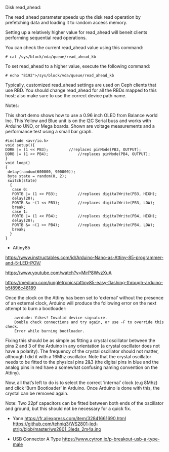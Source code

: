 Disk read_ahead: 

The read_ahead parameter speeds up the disk read operation by prefetching data and loading it to random access memory. 

Setting up a relatively higher value for read_ahead will beneit clients performing sequential read operations. 

You can check the current  read_ahead value using this command:
```
# cat /sys/block/vda/queue/read_ahead_kb
```
To set read_ahead to a higher value, execute the following command:

```
# echo "8192">/sys/block/vda/queue/read_ahead_kb
```

Typically, customized read_ahead settings are used on Ceph clients that use RBD. You should change read_ahead for all the RBDs mapped to this host; also make sure to use the correct device path name.

Notes:

This short demo shows how to use a 0.96 inch OLED from Balance world Inc. This Yellow and Blue unit is on the I2C Serial buss and works with Arduino UNO, or Mega boards. Shown are voltage measurements and a performance test using a small bar graph.

```
#include <avr/io.h>
void setup(){
DDRB |= (1 << PB3);			//replaces pinMode(PB3, OUTPUT);
DDRB |= (1 << PB4);  			//replaces pinMode(PB4, OUTPUT);
}
void loop()
{
 delay(random(600000, 900000));
 byte state = random(0, 2);
 switch(state)
  {
   case 0:
   PORTB |= (1 << PB3);			//replaces digitalWrite(PB3, HIGH);
   delay(20);
   PORTB &= ~(1 << PB3);		//replaces digitalWrite(PB3, LOW);
   break;
   case 1:
   PORTB |= (1 << PB4);			//replaces digitalWrite(PB4, HIGH);
   delay(20);
   PORTB &= ~(1 << PB4);		//replaces digitalWrite(PB4, LOW);
   break;
  }
}
```
* Attiny85

https://www.instructables.com/id/Arduino-Nano-as-Attiny-85-programmer-and-5-LED-POV/

https://www.youtube.com/watch?v=MirP8WvzXuA

https://medium.com/jungletronics/attiny85-easy-flashing-through-arduino-b5f896c48189


Once the clock on the Attiny has been set to ‘external’ without the presence of an external clock, Arduino will produce the following error on the next attempt to burn a bootloader:

```
    avrdude: Yikes! Invalid device signature.
    Double check connections and try again, or use -F to override this check.
    Error while burning bootloader.
```

Fixing this should be as simple as fitting a crystal oscillator between the pins 2 and 3 of the Arduino in any orientation (a crystal oscillator does not have a polarity). The frequency of the crystal oscillator should not matter, although I did it with a 16Mhz oscillator. Note that the crystal oscillator needs to be fitted to the physical pins 2&3 (the digital pins in blue and the analog pins in red have a somewhat confusing naming convention on the Attiny).

Now, all that’s left to do is to select the correct ‘internal’ clock (e.g 8Mhz) and click ‘Burn Bootloader’ in Arduino. Once Arduino is done with this, the crystal can be removed again.

Note: Two 22pf capacitors can be fitted between both ends of the oscillator and ground, but this should not be necessary for a quick fix.

* Yann
https://fr.aliexpress.com/item/32841661690.html
https://github.com/tehniq3/WS2801-led-strip/blob/master/ws2801_3leds_2m4a.ino

* USB Connector A Type
https://www.cytron.io/p-breakout-usb-a-type-male
